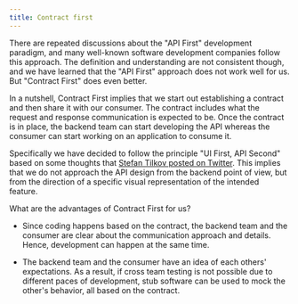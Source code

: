 ```yaml
---
title: Contract first
---
```


There are repeated discussions about the "API First" development paradigm, and many well-known software development companies follow this approach.
The definition and understanding are not consistent though, and we have learned that the "API First" approach does not work well for us.
But "Contract First" does even better.

In a nutshell, Contract First implies that we start out establishing a contract and then share it with our consumer.
The contract includes what the request and response communication is expected to be.
Once the contract is in place, the backend team can start developing the API whereas the consumer can start working on an application to consume it.

Specifically we have decided to follow the principle "UI First, API Second" based on some thoughts that [Stefan Tilkov posted on Twitter](https://twitter.com/stilkov/status/1250355396864176132).
This implies that we do not approach the API design from the backend point of view, but from the direction of a specific visual representation of the intended feature.

What are the advantages of Contract First for us?

- Since coding happens based on the contract, the backend team and the consumer are clear about the communication approach and details.
  Hence, development can happen at the same time.

- The backend team and the consumer have an idea of each others' expectations.
  As a result, if cross team testing is not possible due to different paces of development, stub software can be used to mock the other's behavior, all based on the contract.
